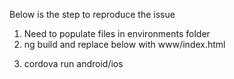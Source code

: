 Below is the step to reproduce the issue
1) Need to populate files in environments folder 
2) ng build and replace below with www/index.html

<!doctype html>
<html lang="en">
<head>
  <meta charset="utf-8">
  <title>Angularfirebaseloginserver</title>
  <base href="./">
  <meta name="viewport" content="width=device-width, initial-scale=1">
  <link rel="icon" type="image/x-icon" href="favicon.ico">
  <script src="cordova.js" ></script>
</head>
<body>
<app-root></app-root>
<script src="runtime-es2015.js" type="text/javascript"></script>
<script src="runtime-es5.js" type="text/javascript" defer></script>
<script src="polyfills-es5.js" type="text/javascript" defer></script>
<script src="polyfills-es2015.js" type="text/javascript"></script>
<script src="styles-es2015.js" type="text/javascript"></script>
<script src="styles-es5.js" type="text/javascript" defer></script>
<script src="vendor-es2015.js" type="text/javascript"></script>
<script src="vendor-es5.js" type="text/javascript" defer></script>
<script src="main-es2015.js" type="text/javascript"></script>
<script src="main-es5.js" type="text/javascript" defer></script>
</body>
</html>


3) cordova run android/ios

